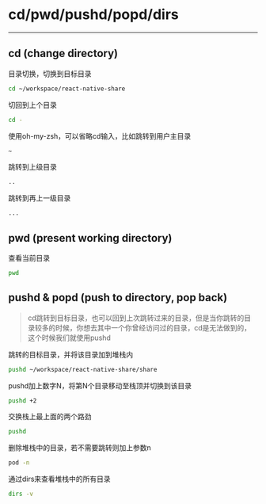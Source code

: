 # cd/pwd/pushd/popd/dirs
---

## cd (change directory)
目录切换，切换到目标目录
```bash
cd ~/workspace/react-native-share
```
切回到上个目录
```bash
cd -
```
使用oh-my-zsh，可以省略cd输入，比如跳转到用户主目录
```bash
~ 
```
跳转到上级目录
```bash
.. 
```
跳转到再上一级目录
```bash
... 
```
## pwd (present working directory)
查看当前目录
```bash
pwd
```

## pushd & popd (push to directory, pop back)
> cd跳转到目标目录，也可以回到上次跳转过来的目录，但是当你跳转的目录较多的时候，你想去其中一个你曾经访问过的目录，cd是无法做到的，这个时候我们就使用pushd

跳转的目标目录，并将该目录加到堆栈内
```bash
pushd ~/workspace/react-native-share/share
```

pushd加上数字N，将第N个目录移动至栈顶并切换到该目录
```bash
pushd +2
```

交换栈上最上面的两个路劲
```bash
pushd
```



删除堆栈中的目录，若不需要跳转则加上参数n
```bash
pod -n
```

通过dirs来查看堆栈中的所有目录
```bash
dirs -v
```
